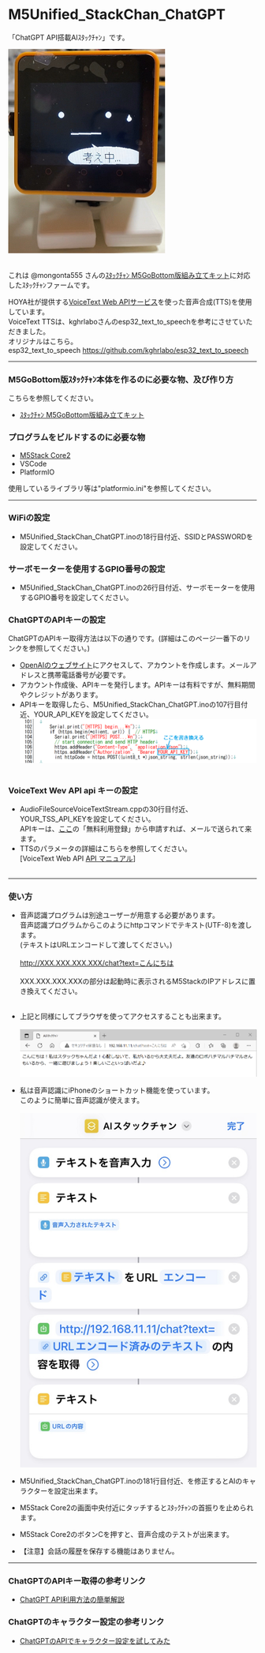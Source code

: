 # M5Unified_StackChan_ChatGPT
「ChatGPT API搭載AIｽﾀｯｸﾁｬﾝ」です。

![画像1](images/image1.png)<br><br>

これは @mongonta555 さんの[ｽﾀｯｸﾁｬﾝ M5GoBottom版組み立てキット](https://raspberrypi.mongonta.com/about-products-stackchan-m5gobottom-version/ "Title")に対応したｽﾀｯｸﾁｬﾝファームです。<br>

HOYA社が提供する[VoiceText Web APIサービス](https://cloud.voicetext.jp/webapi "Title")を使った音声合成(TTS)を使用しています。<br>
VoiceText TTSは、kghrlaboさんのesp32_text_to_speechを参考にさせていただきました。<br>
オリジナルはこちら。<br>
esp32_text_to_speech <https://github.com/kghrlabo/esp32_text_to_speech><br>

---

### M5GoBottom版ｽﾀｯｸﾁｬﾝ本体を作るのに必要な物、及び作り方 ###
こちらを参照してください。<br>
* [ｽﾀｯｸﾁｬﾝ M5GoBottom版組み立てキット](https://raspberrypi.mongonta.com/about-products-stackchan-m5gobottom-version/ "Title")<br>

### プログラムをビルドするのに必要な物 ###
* [M5Stack Core2](http://www.m5stack.com/ "Title")<br>
* VSCode<br>
* PlatformIO<br>

使用しているライブラリ等は"platformio.ini"を参照してください。<br>

---

### WiFiの設定 ###
* M5Unified_StackChan_ChatGPT.inoの18行目付近、SSIDとPASSWORDを設定してください。


### サーボモーターを使用するGPIO番号の設定 ###
* M5Unified_StackChan_ChatGPT.inoの26行目付近、サーボモーターを使用するGPIO番号を設定してください。


### ChatGPTのAPIキーの設定 ###

ChatGPTのAPIキー取得方法は以下の通りです。(詳細はこのページ一番下のリンクを参照してください。)

* [OpenAIのウェブサイト](https://openai.com/ "Title")にアクセスして、アカウントを作成します。メールアドレスと携帯電話番号が必要です。
* アカウント作成後、APIキーを発行します。APIキーは有料ですが、無料期間やクレジットがあります。
* APIキーを取得したら、M5Unified_StackChan_ChatGPT.inoの107行目付近、YOUR_API_KEYを設定してください。<br>
![画像4](images/image4.png)<br><br>


### VoiceText Wev API api キーの設定 ###
* AudioFileSourceVoiceTextStream.cppの30行目付近、YOUR_TSS_API_KEYを設定してください。<br>
APIキーは、[ここ](https://cloud.voicetext.jp/webapi/ "Title")の「無料利用登録」から申請すれば、メールで送られて来ます。<br>
* TTSのパラメータの詳細はこちらを参照してください。<br>
[VoiceText Web API [API マニュアル](https://cloud.voicetext.jp/webapi/docs/api/ "Title")]
<br><br>

---

### 使い方 ###

* 音声認識プログラムは別途ユーザーが用意する必要があります。<br>
音声認識プログラムからこのようにhttpコマンドでテキスト(UTF-8)を渡します。<br>
(テキストはURLエンコードして渡してください。)<br><br>
http://XXX.XXX.XXX.XXX/chat?text=こんにちは<br><br>
XXX.XXX.XXX.XXXの部分は起動時に表示されるM5StackのIPアドレスに置き換えてください。<br><br>
* 上記と同様にしてブラウザを使ってアクセスすることも出来ます。<br><br>
![画像2](images/image2.png)<br>

* 私は音声認識にiPhoneのショートカット機能を使っています。<br>
このように簡単に音声認識が使えます。<br><br>
![画像3](images/image3.png)<br>

* M5Unified_StackChan_ChatGPT.inoの181行目付近、を修正するとAIのキャラクターを設定出来ます。<br>

* M5Stack Core2の画面中央付近にタッチするとｽﾀｯｸﾁｬﾝの首振りを止められます。<br>

* M5Stack Core2のボタンCを押すと、音声合成のテストが出来ます。<br>

* 【注意】会話の履歴を保存する機能はありません。

---

### ChatGPTのAPIキー取得の参考リンク ###

* [ChatGPT API利用方法の簡単解説](https://qiita.com/mikito/items/b69f38c54b362c20e9e6/ "Title")<br>

### ChatGPTのキャラクター設定の参考リンク ###

* [ChatGPTのAPIでキャラクター設定を試してみた](https://note.com/it_navi/n/nf5f702b36a75#8e42f887-fb07-4367-9f3f-ab7f119eb064/ "Title")<br>
<br><br>
